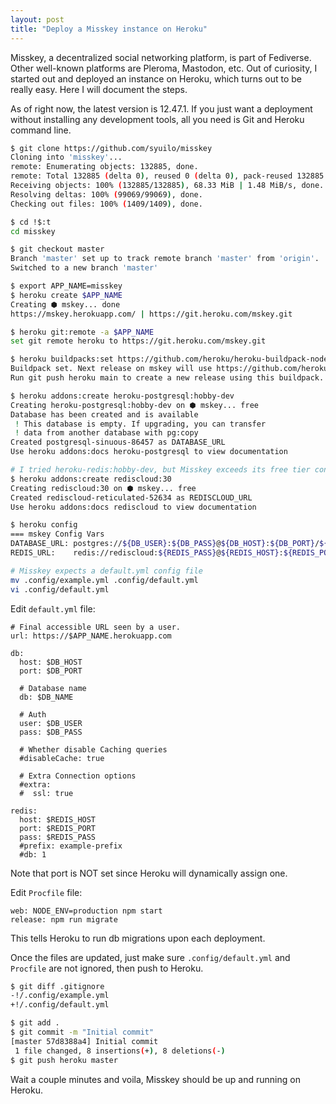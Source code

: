 ```yaml
---
layout: post
title: "Deploy a Misskey instance on Heroku"
---
```


Misskey, a decentralized social networking platform, is part of Fediverse. Other well-known platforms are Pleroma, Mastodon, etc. Out of curiosity, I started out and deployed an instance on Heroku, which turns out to be really easy. Here I will document the steps. 

As of right now, the latest version is 12.47.1. If you just want a deployment without installing any development tools, all you need is Git and Heroku command line. 

```bash
$ git clone https://github.com/syuilo/misskey
Cloning into 'misskey'...
remote: Enumerating objects: 132885, done.
remote: Total 132885 (delta 0), reused 0 (delta 0), pack-reused 132885
Receiving objects: 100% (132885/132885), 68.33 MiB | 1.48 MiB/s, done.
Resolving deltas: 100% (99069/99069), done.
Checking out files: 100% (1409/1409), done.

$ cd !$:t
cd misskey

$ git checkout master
Branch 'master' set up to track remote branch 'master' from 'origin'.
Switched to a new branch 'master'

$ export APP_NAME=misskey
$ heroku create $APP_NAME
Creating ⬢ mskey... done
https://mskey.herokuapp.com/ | https://git.heroku.com/mskey.git

$ heroku git:remote -a $APP_NAME
set git remote heroku to https://git.heroku.com/mskey.git

$ heroku buildpacks:set https://github.com/heroku/heroku-buildpack-nodejs
Buildpack set. Next release on mskey will use https://github.com/heroku/heroku-buildpack-nodejs.
Run git push heroku main to create a new release using this buildpack.

$ heroku addons:create heroku-postgresql:hobby-dev
Creating heroku-postgresql:hobby-dev on ⬢ mskey... free
Database has been created and is available
 ! This database is empty. If upgrading, you can transfer
 ! data from another database with pg:copy
Created postgresql-sinuous-86457 as DATABASE_URL
Use heroku addons:docs heroku-postgresql to view documentation

# I tried heroku-redis:hobby-dev, but Misskey exceeds its free tier connection limit
$ heroku addons:create rediscloud:30
Creating rediscloud:30 on ⬢ mskey... free
Created rediscloud-reticulated-52634 as REDISCLOUD_URL
Use heroku addons:docs rediscloud to view documentation

$ heroku config
=== mskey Config Vars
DATABASE_URL: postgres://${DB_USER}:${DB_PASS}@${DB_HOST}:${DB_PORT}/${DB_NAME}
REDIS_URL:    redis://rediscloud:${REDIS_PASS}@${REDIS_HOST}:${REDIS_PORT}

# Misskey expects a default.yml config file
mv .config/example.yml .config/default.yml
vi .config/default.yml
```

Edit `default.yml` file:
```
# Final accessible URL seen by a user.
url: https://$APP_NAME.herokuapp.com

db:
  host: $DB_HOST
  port: $DB_PORT

  # Database name
  db: $DB_NAME

  # Auth
  user: $DB_USER
  pass: $DB_PASS

  # Whether disable Caching queries
  #disableCache: true

  # Extra Connection options
  #extra:
  #  ssl: true

redis:
  host: $REDIS_HOST
  port: $REDIS_PORT
  pass: $REDIS_PASS
  #prefix: example-prefix
  #db: 1
```
Note that port is NOT set since Heroku will dynamically assign one.

Edit `Procfile` file:
```
web: NODE_ENV=production npm start
release: npm run migrate
```
This tells Heroku to run db migrations upon each deployment.

Once the files are updated, just make sure `.config/default.yml` and `Procfile` are not ignored, then push to Heroku.

```bash
$ git diff .gitignore
-!/.config/example.yml
+!/.config/default.yml

$ git add .
$ git commit -m "Initial commit"
[master 57d8388a4] Initial commit
 1 file changed, 8 insertions(+), 8 deletions(-)
$ git push heroku master
```

Wait a couple minutes and voila, Misskey should be up and running on Heroku. 
